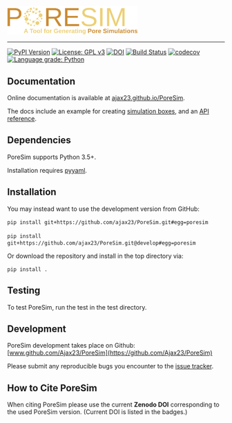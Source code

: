 <img src="https://github.com/Ajax23/PoreSim/blob/master/docsrc/pics/logo_text_sub.svg" width="60%">

--------------------------------------

[![PyPI Version](https://img.shields.io/badge/PyPI-0.1.1-orange)](https://pypi.org/project/PoreSim/)
[![License: GPL v3](https://img.shields.io/badge/License-GPLv3-blue.svg)](https://github.com/Ajax23/PoreSim/blob/master/LICENSE)
[![DOI](https://zenodo.org/badge/DOI/10.5281/zenodo.5993763.svg)](https://doi.org/10.5281/zenodo.5993763)
[![Build Status](https://github.com/Ajax23/PoreSim/actions/workflows/workflow.yml/badge.svg)](https://github.com/Ajax23/PoreSim/actions/workflows/workflow.yml)
[![codecov](https://codecov.io/gh/Ajax23/PoreSim/branch/master/graph/badge.svg)](https://codecov.io/gh/Ajax23/PoreSim)
[![Language grade: Python](https://img.shields.io/lgtm/grade/python/g/Ajax23/PoreSim.svg?logo=lgtm&logoWidth=18)](https://lgtm.com/projects/g/Ajax23/PoreSim/context:python)

## Documentation

Online documentation is available at [ajax23.github.io/PoreSim](http://ajax23.github.io/PoreSim).

The docs include an example for creating [simulation boxes](http://ajax23.github.io/PoreSim/simulation.html), and an [API reference](http://ajax23.github.io/PoreSim/api.html).


## Dependencies

PoreSim supports Python 3.5+.

Installation requires [pyyaml](https://pypi.org/project/PyYAML/).


## Installation

You may instead want to use the development version from GitHub:

    pip install git+https://github.com/ajax23/PoreSim.git#egg=poresim

    pip install git+https://github.com/ajax23/PoreSim.git@develop#egg=poresim

Or download the repository and install in the top directory via:

    pip install .


## Testing

To test PoreSim, run the test in the test directory.


## Development

PoreSim development takes place on Github: [www.github.com/Ajax23/PoreSim](https://github.com/Ajax23/PoreSim)

Please submit any reproducible bugs you encounter to the [issue tracker](https://github.com/Ajax23/PoreSim/issues).


## How to Cite PoreSim

When citing PoreSim please use the current **Zenodo DOI** corresponding to the used PoreSim version. (Current DOI is listed in the badges.)
